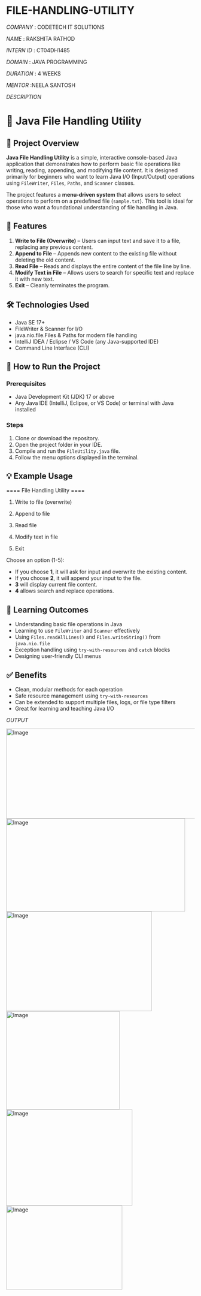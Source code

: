 # FILE-HANDLING-UTILITY

*COMPANY* : CODETECH IT SOLUTIONS

*NAME* : RAKSHITA RATHOD

*INTERN ID* : CT04DH1485

*DOMAIN* : JAVA PROGRAMMING

*DURATION* : 4 WEEKS

*MENTOR* :NEELA SANTOSH

*DESCRIPTION*

# 📁 Java File Handling Utility

## 🧾 Project Overview

**Java File Handling Utility** is a simple, interactive console-based Java application that demonstrates how to perform basic file operations like writing, reading, appending, and modifying file content. It is designed primarily for beginners who want to learn Java I/O (Input/Output) operations using `FileWriter`, `Files`, `Paths`, and `Scanner` classes.

The project features a **menu-driven system** that allows users to select operations to perform on a predefined file (`sample.txt`). This tool is ideal for those who want a foundational understanding of file handling in Java.

## 🎯 Features

1. **Write to File (Overwrite)** – Users can input text and save it to a file, replacing any previous content.  
2. **Append to File** – Appends new content to the existing file without deleting the old content.  
3. **Read File** – Reads and displays the entire content of the file line by line.  
4. **Modify Text in File** – Allows users to search for specific text and replace it with new text.  
5. **Exit** – Cleanly terminates the program.

## 🛠️ Technologies Used

- Java SE 17+  
- FileWriter & Scanner for I/O  
- java.nio.file.Files & Paths for modern file handling  
- IntelliJ IDEA / Eclipse / VS Code (any Java-supported IDE)  
- Command Line Interface (CLI)


## 🚀 How to Run the Project

### Prerequisites

- Java Development Kit (JDK) 17 or above  
- Any Java IDE (IntelliJ, Eclipse, or VS Code) or terminal with Java installed  

### Steps

1. Clone or download the repository.  
2. Open the project folder in your IDE.  
3. Compile and run the `FileUtility.java` file.  
4. Follow the menu options displayed in the terminal.

## 💡 Example Usage

==== File Handling Utility ====

1) Write to file (overwrite)

2) Append to file

3) Read file

4) Modify text in file

5) Exit
   
Choose an option (1-5):


- If you choose **1**, it will ask for input and overwrite the existing content.  
- If you choose **2**, it will append your input to the file.  
- **3** will display current file content.  
- **4** allows search and replace operations.

## 🧠 Learning Outcomes

- Understanding basic file operations in Java  
- Learning to use `FileWriter` and `Scanner` effectively  
- Using `Files.readAllLines()` and `Files.writeString()` from `java.nio.file`  
- Exception handling using `try-with-resources` and `catch` blocks  
- Designing user-friendly CLI menus

## ✅ Benefits

- Clean, modular methods for each operation  
- Safe resource management using `try-with-resources`  
- Can be extended to support multiple files, logs, or file type filters  
- Great for learning and teaching Java I/O


*OUTPUT*

<img width="574" height="240" alt="Image" src="https://github.com/user-attachments/assets/58a906b7-8bf9-45e5-8e96-224d84e2f069" />
<img width="478" height="248" alt="Image" src="https://github.com/user-attachments/assets/18ef964e-794c-4a14-a142-818b29129c26" />
<img width="389" height="266" alt="Image" src="https://github.com/user-attachments/assets/e4e4fc18-eef9-4866-a31d-52f4686ca7fe" />
<img width="303" height="262" alt="Image" src="https://github.com/user-attachments/assets/7309aea5-739c-44bf-a541-16d12e372a1a" />
<img width="337" height="257" alt="Image" src="https://github.com/user-attachments/assets/d894ed3e-c04e-48f0-987c-086b8315c8a4" />
<img width="310" height="224" alt="Image" src="https://github.com/user-attachments/assets/342655aa-305b-409f-a372-e687bdec5aa8" />




